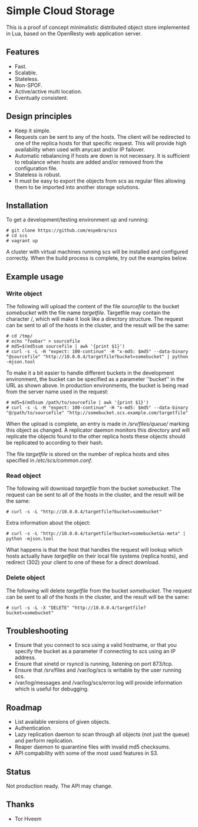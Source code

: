 # Simple Cloud Storage

This is a proof of concept minimalistic distributed object store implemented in
Lua, based on the OpenResty web application server. 


## Features

* Fast.
* Scalable.
* Stateless.
* Non-SPOF.
* Active/active multi location.
* Eventually consistent.


## Design principles

* Keep it simple.
* Requests can be sent to any of the hosts. The client will be redirected to one of the replica hosts for that specific request. This will provide high availability when used with anycast and/or IP failover.
* Automatic rebalancing if hosts are down is not necessary. It is sufficient to rebalance when hosts are added and/or removed from the configuration file.
* Stateless is robust.
* It must be easy to export the objects from scs as regular files allowing them to be imported into another storage solutions.


## Installation

To get a development/testing environment up and running:

    # git clone https://github.com/espebra/scs
    # cd scs
    # vagrant up

A cluster with virtual machines running scs will be installed and configured correctly. When the build process is complete, try out the examples below.


## Example usage


### Write object

The following will upload the content of the file *sourcefile* to the bucket *somebucket* with the file name *targetfile*. Targetfile may contain the character /, which will make it look like a directory structure. The request can be sent to all of the hosts in the cluster, and the result will be the same:

    # cd /tmp/
    # echo "foobar" > sourcefile
    # md5=$(md5sum sourcefile | awk '{print $1}')
    # curl -s -L -H "expect: 100-continue" -H "x-md5: $md5" --data-binary "@sourcefile" "http://10.0.0.4/targetfile?bucket=somebucket" | python -mjson.tool

To make it a bit easier to handle different buckets in the development environment, the bucket can be specified as a parameter ''bucket'' in the URL as shown above. In production environments, the bucket is being read from the server name used in the request:

    # md5=$(md5sum /path/to/sourcefile | awk '{print $1}')
    # curl -s -L -H "expect: 100-continue" -H "x-md5: $md5" --data-binary "@/path/to/sourcefile" "http://somebucket.scs.example.com/targetfile"

When the upload is complete, an entry is made in */srv/files/queue/* marking this object as changed. A replicator daemon monitors this directory and will replicate the objects found to the other replica hosts these objects should be replicated to according to their hash.

The file *targetfile* is stored on the number of replica hosts and sites specified in */etc/scs/common.conf*. 


### Read object

The following will download *targetfile* from the bucket *somebucket*. The request can be sent to all of the hosts in the cluster, and the result will be the same:

    # curl -s -L "http://10.0.0.4/targetfile?bucket=somebucket"

Extra information about the object:

    # curl -s -L "http://10.0.0.4/targetfile?bucket=somebucket&x-meta" | python -mjson.tool

What happens is that the host that handles the request will lookup which hosts actually have *targetfile* on their local file systems (replica hosts), and redirect (302) your client to one of these for a direct download.


### Delete object

The following will delete *targetfile* from the bucket *somebucket*. The request can be sent to all of the hosts in the cluster, and the result will be the same:

    # curl -s -L -X "DELETE" "http://10.0.0.4/targetfile?bucket=somebucket"


## Troubleshooting

* Ensure that you connect to scs using a valid hostname, or that you specify the bucket as a parameter if connecting to scs using an IP address.
* Ensure that xinetd or rsyncd is running, listening on port 873/tcp.
* Ensure that /srv/files and /var/log/scs is writable by the user running scs.
* /var/log/messages and /var/log/scs/error.log will provide information which is useful for debugging.


## Roadmap

* List available versions of given objects.
* Authentication.
* Lazy replication daemon to scan through all objects (not just the queue) and perform replication.
* Reaper daemon to quarantine files with invalid md5 checksums.
* API compability with some of the most used features in S3.


## Status

Not production ready. The API may change.


## Thanks

* Tor Hveem

